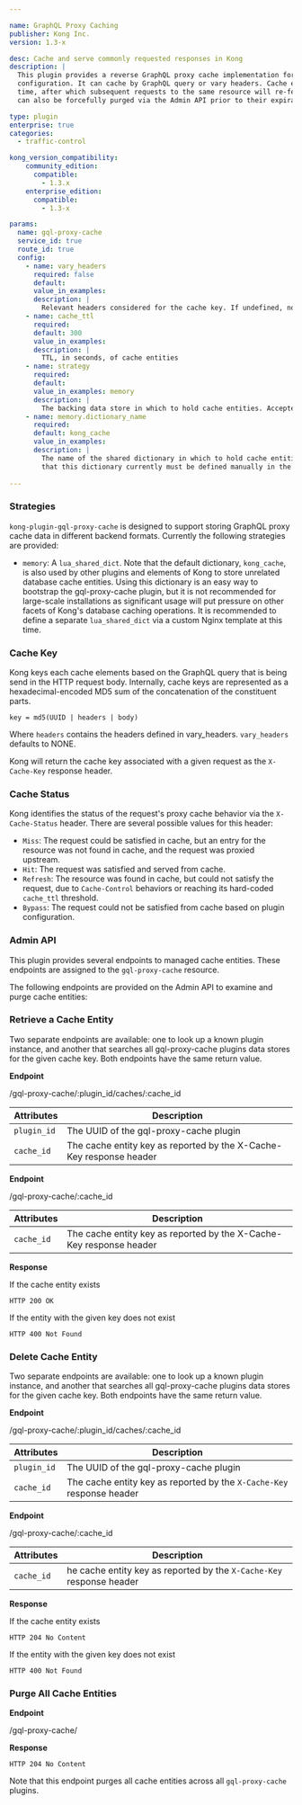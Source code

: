 ```yaml
---

name: GraphQL Proxy Caching
publisher: Kong Inc.
version: 1.3-x

desc: Cache and serve commonly requested responses in Kong
description: |
  This plugin provides a reverse GraphQL proxy cache implementation for Kong. It caches response entities based on 
  configuration. It can cache by GraphQL query or vary headers. Cache entities are stored for a configurable period of 
  time, after which subsequent requests to the same resource will re-fetch and re-store the resource. Cache entities 
  can also be forcefully purged via the Admin API prior to their expiration time.

type: plugin
enterprise: true
categories:
  - traffic-control

kong_version_compatibility:
    community_edition:
      compatible:
        - 1.3.x
    enterprise_edition:
      compatible:
        - 1.3-x

params:
  name: gql-proxy-cache
  service_id: true
  route_id: true
  config:
    - name: vary_headers
      required: false
      default:
      value_in_examples:
      description: |
        Relevant headers considered for the cache key. If undefined, none of the headers are taken into consideration.
    - name: cache_ttl
      required:
      default: 300
      value_in_examples:
      description: |
        TTL, in seconds, of cache entities
    - name: strategy
      required:
      default:
      value_in_examples: memory
      description: |
        The backing data store in which to hold cache entities. Accepted values are; `memory` at the moment.
    - name: memory.dictionary_name
      required:
      default: kong_cache
      value_in_examples:
      description: |
        The name of the shared dictionary in which to hold cache entities when the memory strategy is selected. Note 
        that this dictionary currently must be defined manually in the Kong Nginx template.
    
---
```

### Strategies

`kong-plugin-gql-proxy-cache` is designed to support storing GraphQL proxy cache data in different backend formats. 
Currently the following strategies are provided:
- `memory`: A `lua_shared_dict`. Note that the default dictionary, `kong_cache`, is also used by other plugins and 
elements of Kong to store unrelated database cache entities. Using this dictionary is an easy way to bootstrap the 
gql-proxy-cache plugin, but it is not recommended for large-scale installations as significant usage will put pressure 
on other facets of Kong's database caching operations. It is recommended to define a separate `lua_shared_dict` via a 
custom Nginx template at this time.

### Cache Key

Kong keys each cache elements based on the GraphQL query that is being send
in the HTTP request body. Internally, cache keys are represented as a 
hexadecimal-encoded MD5 sum of the concatenation of the constituent parts. 

```
key = md5(UUID | headers | body)
```

Where `headers` contains the headers defined in vary_headers. `vary_headers` defaults to NONE.

Kong will return the cache key associated with a given request as the
`X-Cache-Key` response header.


### Cache Status

Kong identifies the status of the request's proxy cache behavior via the `X-Cache-Status` header. There are several 
possible values for this header:

* `Miss`: The request could be satisfied in cache, but an entry for the resource was not found in cache, and the request 
was proxied upstream.
* `Hit`: The request was satisfied and served from cache.
* `Refresh`: The resource was found in cache, but could not satisfy the request, due to `Cache-Control` behaviors or 
reaching its hard-coded `cache_ttl` threshold.
* `Bypass`: The request could not be satisfied from cache based on plugin configuration.

### Admin API

This plugin provides several endpoints to managed cache entities. These endpoints are assigned to the `gql-proxy-cache` 
resource.

The following endpoints are provided on the Admin API to examine and purge cache entities:

### Retrieve a Cache Entity

Two separate endpoints are available: one to look up a known plugin instance, and another that searches all 
gql-proxy-cache plugins data stores for the given cache key. Both endpoints have the same return value.

**Endpoint**

<div class="endpoint get">/gql-proxy-cache/:plugin_id/caches/:cache_id</div>

| Attributes | Description
| -------------- | -------
|`plugin_id` | The UUID of the gql-proxy-cache plugin
| `cache_id` | The cache entity key as reported by the X-Cache-Key response header

**Endpoint**

<div class="endpoint get">/gql-proxy-cache/:cache_id</div>

| Attributes | Description
| -------------- | -------
|`cache_id` | The cache entity key as reported by the X-Cache-Key response header

**Response**

If the cache entity exists

```
HTTP 200 OK
```

If the entity with the given key does not exist

```
HTTP 400 Not Found
```

### Delete Cache Entity

Two separate endpoints are available: one to look up a known plugin instance, and another that searches all gql-proxy-cache 
plugins data stores for the given cache key. Both endpoints have the same return value.

**Endpoint**

<div class="endpoint delete">/gql-proxy-cache/:plugin_id/caches/:cache_id</div>

| Attributes | Description
| -------------- | -------
|`plugin_id` | The UUID of the gql-proxy-cache plugin
|`cache_id` | The cache entity key as reported by the `X-Cache-Key` response header

**Endpoint**

<div class="endpoint delete">/gql-proxy-cache/:cache_id</div>

| Attributes | Description
| -------------- | -------
|`cache_id` | he cache entity key as reported by the `X-Cache-Key` response header

**Response**

If the cache entity exists

```
HTTP 204 No Content
```

If the entity with the given key does not exist

```
HTTP 400 Not Found
```

### Purge All Cache Entities
**Endpoint**

<div class="endpoint delete">/gql-proxy-cache/</div>

**Response**

```
HTTP 204 No Content
```

Note that this endpoint purges all cache entities across all `gql-proxy-cache` plugins.
